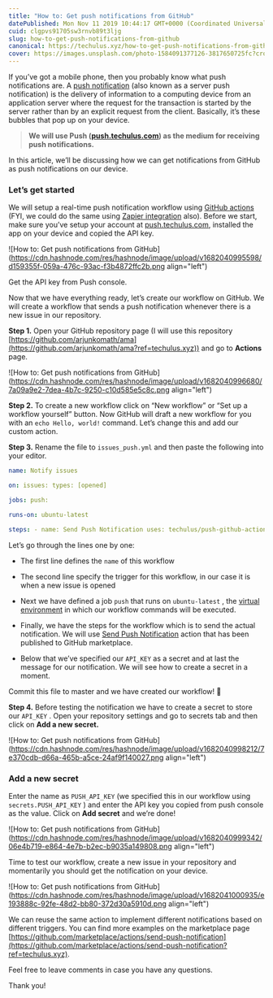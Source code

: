 ```yaml
---
title: "How to: Get push notifications from GitHub"
datePublished: Mon Nov 11 2019 10:44:17 GMT+0000 (Coordinated Universal Time)
cuid: clgpvs91705sw3rnvb89t3ljg
slug: how-to-get-push-notifications-from-github
canonical: https://techulus.xyz/how-to-get-push-notifications-from-github/
cover: https://images.unsplash.com/photo-1584091377126-3817650725fc?crop=entropy&cs=tinysrgb&fit=max&fm=jpg&ixid=MnwxMTc3M3wwfDF8c2VhcmNofDN8fG5vdGlmaWNhdGlvbnxlbnwwfHx8fDE2NDIxNDk2NjI&ixlib=rb-1.2.1&q=80&w=2000
---
```


If you’ve got a mobile phone, then you probably know what push notifications are. A [push notification](https://www.twilio.com/docs/glossary/what-is-push-notification?ref=techulus.xyz) (also known as a server push notification) is the delivery of information to a computing device from an application server where the request for the transaction is started by the server rather than by an explicit request from the client. Basically, it’s these bubbles that pop up on your device.

> **We will use Push (**[**push.techulus.com**](https://push.techulus.com/?ref=techulus.xyz)**) as the medium for receiving push notifications.**

In this article, we’ll be discussing how we can get notifications from GitHub as push notifications on our device.

### Let’s get started

We will setup a real-time push notification workflow using [GitHub actions](https://github.com/marketplace/actions/send-push-notification?ref=techulus.xyz) (FYI, we could do the same using [Zapier integration](https://zapier.com/platform/public-invite/7743/eacfd29c4087cb67e7798c9876698682/?ref=techulus.xyz) also). Before we start, make sure you’ve setup your account at [push.techulus.com](https://push.techulus.com/?ref=techulus.xyz), installed the app on your device and copied the API key.

![How to: Get push notifications from GitHub](https://cdn.hashnode.com/res/hashnode/image/upload/v1682040995598/d159355f-059a-476c-93ac-f3b4872ffc2b.png align="left")

Get the API key from Push console.

Now that we have everything ready, let’s create our workflow on GitHub. We will create a workflow that sends a push notification whenever there is a new issue in our repository.

**Step 1.** Open your GitHub repository page (I will use this repository [https://github.com/arjunkomath/ama](https://github.com/arjunkomath/ama?ref=techulus.xyz)) and go to **Actions** page.

![How to: Get push notifications from GitHub](https://cdn.hashnode.com/res/hashnode/image/upload/v1682040996680/7a09a9e2-7dea-4b7c-9250-c10d585e5c8c.png align="left")

**Step 2.** To create a new workflow click on “New workflow” or “Set up a workflow yourself” button. Now GitHub will draft a new workflow for you with an `echo Hello, world!` command. Let’s change this and add our custom action.

**Step 3.** Rename the file to `issues_push.yml` and then paste the following into your editor.

```yaml
name: Notify issues

on: issues: types: [opened]

jobs: push:

runs-on: ubuntu-latest

steps: - name: Send Push Notification uses: techulus/push-github-action@v0.0.2 env: API_KEY: ${{ secrets.PUSH_API_KEY }} MESSAGE: "There is a new issue 😅"
```

Let’s go through the lines one by one:

* The first line defines the `name` of this workflow
    
* The second line specify the trigger for this workflow, in our case it is when a new issue is opened
    
* Next we have defined a job `push` that runs on `ubuntu-latest` , the [virtual environment](https://help.github.com/en/actions/automating-your-workflow-with-github-actions/virtual-environments-for-github-hosted-runners?ref=techulus.xyz) in which our workflow commands will be executed.
    
* Finally, we have the steps for the workflow which is to send the actual notification. We will use [Send Push Notification](https://github.com/marketplace/actions/send-push-notification?ref=techulus.xyz) action that has been published to GitHub marketplace.
    
* Below that we’ve specified our `API_KEY` as a secret and at last the message for our notification. We will see how to create a secret in a moment.
    

Commit this file to master and we have created our workflow! 🎉

**Step 4.** Before testing the notification we have to create a secret to store our `API_KEY` . Open your repository settings and go to secrets tab and then click on **Add a new secret.**

![How to: Get push notifications from GitHub](https://cdn.hashnode.com/res/hashnode/image/upload/v1682040998212/7e370cdb-d66a-465b-a5ce-24af9f140027.png align="left")

### **Add a new secret**

Enter the name as `PUSH_API_KEY` (we specified this in our workflow using `secrets.PUSH_API_KEY` ) and enter the API key you copied from push console as the value. Click on **Add secret** and we’re done!

![How to: Get push notifications from GitHub](https://cdn.hashnode.com/res/hashnode/image/upload/v1682040999342/06e4b719-e864-4e7b-b2ec-b9035a149808.png align="left")

Time to test our workflow, create a new issue in your repository and momentarily you should get the notification on your device.

![How to: Get push notifications from GitHub](https://cdn.hashnode.com/res/hashnode/image/upload/v1682041000935/e193888c-92fe-48d2-bb80-372d30a5910d.png align="left")

We can reuse the same action to implement different notifications based on different triggers. You can find more examples on the marketplace page [https://github.com/marketplace/actions/send-push-notification](https://github.com/marketplace/actions/send-push-notification?ref=techulus.xyz).

Feel free to leave comments in case you have any questions.

Thank you!